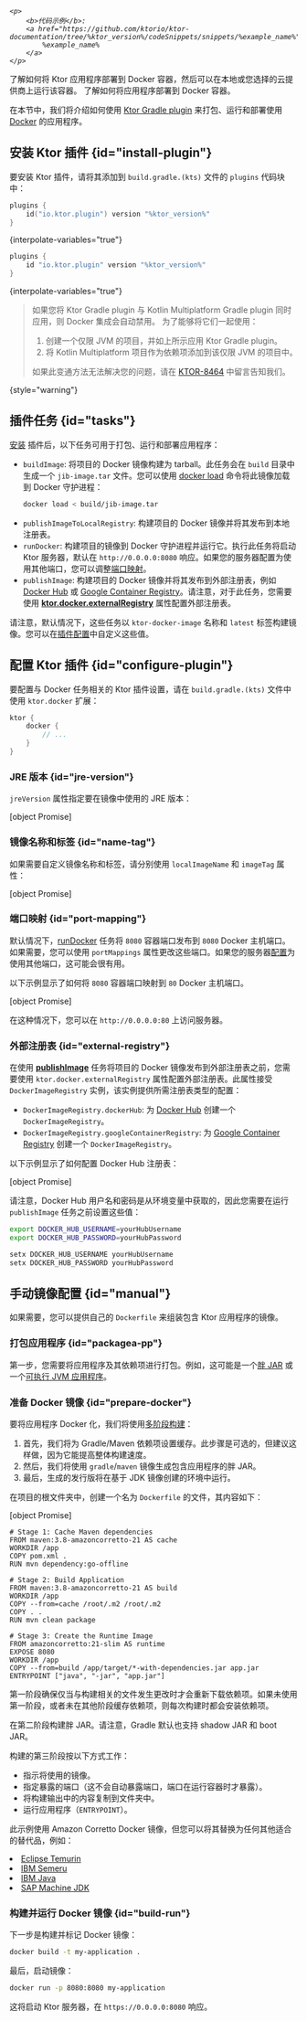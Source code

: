 [//]: # (title: Docker)

<show-structure for="chapter" depth="2"/>

<tldr>
<var name="example_name" value="deployment-ktor-plugin"/>

    <p>
        <b>代码示例</b>:
        <a href="https://github.com/ktorio/ktor-documentation/tree/%ktor_version%/codeSnippets/snippets/%example_name%">
            %example_name%
        </a>
    </p>
    
</tldr>

<web-summary>
了解如何将 Ktor 应用程序部署到 Docker 容器，然后可以在本地或您选择的云提供商上运行该容器。
</web-summary>

<link-summary>
了解如何将应用程序部署到 Docker 容器。
</link-summary>

在本节中，我们将介绍如何使用 [Ktor Gradle plugin](https://github.com/ktorio/ktor-build-plugins) 来打包、运行和部署使用 [Docker](https://www.docker.com) 的应用程序。

## 安装 Ktor 插件 {id="install-plugin"}

要安装 Ktor 插件，请将其添加到 `build.gradle.(kts)` 文件的 `plugins` 代码块中：

<tabs group="languages">
<tab title="Gradle (Kotlin)" group-key="kotlin">

```kotlin
plugins {
    id("io.ktor.plugin") version "%ktor_version%"
}
```

{interpolate-variables="true"}

</tab>
<tab title="Gradle (Groovy)" group-key="groovy">

```groovy
plugins {
    id "io.ktor.plugin" version "%ktor_version%"
}
```

{interpolate-variables="true"}

</tab>
</tabs>

> 如果您将 Ktor Gradle plugin 与 Kotlin Multiplatform Gradle plugin 同时应用，则 Docker 集成会自动禁用。
> 为了能够将它们一起使用：
> 1.  创建一个仅限 JVM 的项目，并如上所示应用 Ktor Gradle plugin。
> 2.  将 Kotlin Multiplatform 项目作为依赖项添加到该仅限 JVM 的项目中。
>
> 如果此变通方法无法解决您的问题，请在 [KTOR-8464](https://youtrack.jetbrains.com/issue/KTOR-8464) 中留言告知我们。
>
{style="warning"}

## 插件任务 {id="tasks"}

[安装](#install-plugin) 插件后，以下任务可用于打包、运行和部署应用程序：

- `buildImage`: 将项目的 Docker 镜像构建为 tarball。此任务会在 `build` 目录中生成一个 `jib-image.tar` 文件。您可以使用 [docker load](https://docs.docker.com/engine/reference/commandline/load/) 命令将此镜像加载到 Docker 守护进程：
   ```Bash
   docker load < build/jib-image.tar
   ```
- `publishImageToLocalRegistry`: 构建项目的 Docker 镜像并将其发布到本地注册表。
- `runDocker`: 构建项目的镜像到 Docker 守护进程并运行它。执行此任务将启动 Ktor 服务器，默认在 `http://0.0.0.0:8080` 响应。如果您的服务器配置为使用其他端口，您可以调整[端口映射](#port-mapping)。
- `publishImage`: 构建项目的 Docker 镜像并将其发布到外部注册表，例如 [Docker Hub](https://hub.docker.com/) 或 [Google Container Registry](https://cloud.google.com/container-registry)。请注意，对于此任务，您需要使用 **[ktor.docker.externalRegistry](#external-registry)** 属性配置外部注册表。

请注意，默认情况下，这些任务以 `ktor-docker-image` 名称和 `latest` 标签构建镜像。您可以在[插件配置](#name-tag)中自定义这些值。

## 配置 Ktor 插件 {id="configure-plugin"}

要配置与 Docker 任务相关的 Ktor 插件设置，请在 `build.gradle.(kts)` 文件中使用 `ktor.docker` 扩展：

```kotlin
ktor {
    docker {
        // ...
    }
}
```

### JRE 版本 {id="jre-version"}

`jreVersion` 属性指定要在镜像中使用的 JRE 版本：

[object Promise]

### 镜像名称和标签 {id="name-tag"}

如果需要自定义镜像名称和标签，请分别使用 `localImageName` 和 `imageTag` 属性：

[object Promise]

### 端口映射 {id="port-mapping"}

默认情况下，[runDocker](#tasks) 任务将 `8080` 容器端口发布到 `8080` Docker 主机端口。如果需要，您可以使用 `portMappings` 属性更改这些端口。如果您的服务器[配置](server-configuration-file.topic#predefined-properties)为使用其他端口，这可能会很有用。

以下示例显示了如何将 `8080` 容器端口映射到 `80` Docker 主机端口。

[object Promise]

在这种情况下，您可以在 `http://0.0.0.0:80` 上访问服务器。

### 外部注册表 {id="external-registry"}

在使用 **[publishImage](#tasks)** 任务将项目的 Docker 镜像发布到外部注册表之前，您需要使用 `ktor.docker.externalRegistry` 属性配置外部注册表。此属性接受 `DockerImageRegistry` 实例，该实例提供所需注册表类型的配置：

- `DockerImageRegistry.dockerHub`: 为 [Docker Hub](https://hub.docker.com/) 创建一个 `DockerImageRegistry`。
- `DockerImageRegistry.googleContainerRegistry`: 为 [Google Container Registry](https://cloud.google.com/container-registry) 创建一个 `DockerImageRegistry`。

以下示例显示了如何配置 Docker Hub 注册表：

[object Promise]

请注意，Docker Hub 用户名和密码是从环境变量中获取的，因此您需要在运行 `publishImage` 任务之前设置这些值：

<tabs group="os">
<tab title="Linux/macOS" group-key="unix">

```Bash
export DOCKER_HUB_USERNAME=yourHubUsername
export DOCKER_HUB_PASSWORD=yourHubPassword
```

</tab>
<tab title="Windows" group-key="windows">

```Bash
setx DOCKER_HUB_USERNAME yourHubUsername
setx DOCKER_HUB_PASSWORD yourHubPassword
```

</tab>
</tabs>

## 手动镜像配置 {id="manual"}

如果需要，您可以提供自己的 `Dockerfile` 来组装包含 Ktor 应用程序的镜像。

### 打包应用程序 {id="packagea-pp"}

第一步，您需要将应用程序及其依赖项进行打包。例如，这可能是一个[胖 JAR](server-fatjar.md) 或一个[可执行 JVM 应用程序](server-packaging.md)。

### 准备 Docker 镜像 {id="prepare-docker"}

要将应用程序 Docker 化，我们将使用[多阶段构建](https://docs.docker.com/develop/develop-images/multistage-build/)：

1.  首先，我们将为 Gradle/Maven 依赖项设置缓存。此步骤是可选的，但建议这样做，因为它能提高整体构建速度。
2.  然后，我们将使用 `gradle`/`maven` 镜像生成包含应用程序的胖 JAR。
3.  最后，生成的发行版将在基于 JDK 镜像创建的环境中运行。

在项目的根文件夹中，创建一个名为 `Dockerfile` 的文件，其内容如下：

<tabs group="languages">
<tab title="Gradle" group-key="kotlin">

[object Promise]

</tab>
<tab title="Maven" group-key="maven">

```Docker
# Stage 1: Cache Maven dependencies
FROM maven:3.8-amazoncorretto-21 AS cache
WORKDIR /app
COPY pom.xml .
RUN mvn dependency:go-offline

# Stage 2: Build Application
FROM maven:3.8-amazoncorretto-21 AS build
WORKDIR /app
COPY --from=cache /root/.m2 /root/.m2
COPY . .
RUN mvn clean package

# Stage 3: Create the Runtime Image
FROM amazoncorretto:21-slim AS runtime
EXPOSE 8080
WORKDIR /app
COPY --from=build /app/target/*-with-dependencies.jar app.jar
ENTRYPOINT ["java", "-jar", "app.jar"]
```

</tab>
</tabs>

第一阶段确保仅当与构建相关的文件发生更改时才会重新下载依赖项。如果未使用第一阶段，或者未在其他阶段缓存依赖项，则每次构建时都会安装依赖项。

在第二阶段构建胖 JAR。请注意，Gradle 默认也支持 shadow JAR 和 boot JAR。

构建的第三阶段按以下方式工作：

*   指示将使用的镜像。
*   指定暴露的端口（这不会自动暴露端口，端口在运行容器时才暴露）。
*   将构建输出中的内容复制到文件夹中。
*   运行应用程序（`ENTRYPOINT`）。

<tip id="jdk_image_replacement_tip">
  <p>
   此示例使用 Amazon Corretto Docker 镜像，但您可以将其替换为任何其他适合的替代品，例如：
  </p>
  <list>
    <li><a href="https://hub.docker.com/_/eclipse-temurin">Eclipse Temurin</a></li>
    <li><a href="https://hub.docker.com/_/ibm-semeru-runtimes">IBM Semeru</a></li>
    <li><a href="https://hub.docker.com/_/ibmjava">IBM Java</a></li>
    <li><a href="https://hub.docker.com/_/sapmachine">SAP Machine JDK</a></li>
  </list>
</tip>

### 构建并运行 Docker 镜像 {id="build-run"}

下一步是构建并标记 Docker 镜像：

```bash
docker build -t my-application .
```

最后，启动镜像：

```bash
docker run -p 8080:8080 my-application
```

这将启动 Ktor 服务器，在 `https://0.0.0.0:8080` 响应。